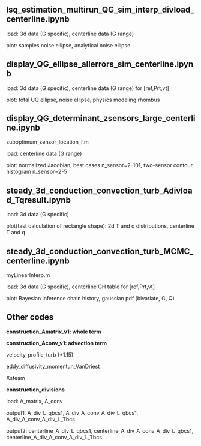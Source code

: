 ## **lsq_estimation_multirun_QG_sim_interp_divload_centerline.ipynb**

load: 3d data (G specific), centerline data (G range)

plot: samples noise ellipse, analytical noise ellipse

## **display_QG_ellipse_allerrors_sim_centerline.ipynb**

load: 3d data (G specific), centerline data (G range) for [ref,Prt,vt]

plot: total UQ ellipse, noise ellipse, physics modeling rhombus

## **display_QG_determinant_zsensors_large_centerline.ipynb**

 suboptimum_sensor_location_f.m
 
load: centerline data (G range)

plot: normalized Jacobian, best cases n_sensor=2-101, two-sensor contour, histogram n_sensor=2-5

## **steady_3d_conduction_convection_turb_Adivload_Tqresult.ipynb**

load: 3d data (G specific)

plot(fast calculation of rectangle shape): 2d T and q distributions, centerline T and q

## **steady_3d_conduction_convection_turb_MCMC_centerline.ipynb**

 myLinearInterp.m
 
load: 3d data (G specific), centerline GH table for [ref,Prt,vt]

plot: Bayesian inference chain history, gaussian pdf (bivariate, G, Q)

## Other codes
**construction_Amatrix_v1: whole term**

**construction_Aconv_v1: advection term**

 velocity_profile_turb (*1.15)
 
 eddy_diffusivity_momentun_VanDriest
 
 Xsteam

**construction_divisions**

load: A_matrix, A_conv

output1: A_div_L_qbcs1, A_div_A_conv_A_div_L_qbcs1, A_div_A_conv_A_div_L_Tbcs

output2: centerline_A_div_L_qbcs1, centerline_A_div_A_conv_A_div_L_qbcs1, centerline_A_div_A_conv_A_div_L_Tbcs
